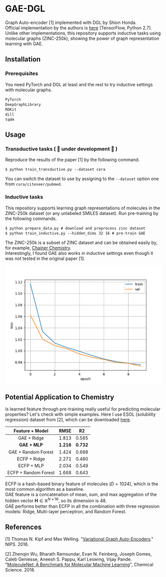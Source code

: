 # GAE-DGL
Graph Auto-encoder [1] implemented with DGL by Shion Honda.  
Official implementation by the authors is [here](https://github.com/tkipf/gae) (TensorFlow, Python 2.7).  
Unlike other implementations, this repository supports inductive tasks using molecular graphs (ZINC-250k), showing the power of graph representation learning with GAE. 

## Installation
### Prerequisites
You need PyTorch and DGL at least and the rest to try inductive settings with molecular graphs.

```
PyTorch
DeepGraphLibrary
RDKit
dill
tqdm
```

## Usage
### Transductive tasks ( :construction: under development :construction: )
Reproduce the results of the paper [1] by the following command.

```
$ python train_transductive.py --dataset cora
```

You can switch the dataset to use by assigning to the `--dataset` option one from `cora/citeseer/pubmed`.

### Inductive tasks
This repository supports learning graph representations of molecules in the ZINC-250k dataset (or any unlabeled SMILES dataset). Run pre-training by the following commands.  

```
$ python prepare_data.py # download and preprocess zinc dataset
$ python train_inductive.py --hidden_dims 32 16 # pre-train GAE
```

The ZINC-250k is a subset of ZINC dataset and can be obtained easily by, for example, [Chainer Chemistry](https://github.com/pfnet-research/chainer-chemistry).  
Interestingly, I found GAE also works in inductive settings even though it was not tested in the original paper [1].

![](zinc250k.png)

## Potential Application to Chemistry
Is learned feature through pre-training really useful for predicting molecular properties? Let's check with simple examples. Here I use ESOL (solubility regression) dataset from [2], which can be downloaded [here](http://moleculenet.ai/datasets-1).

|Feature + Model|RMSE|R2|  
|:--:|:--:|:--:|
|GAE + Ridge|1.813|0.585|  
|**GAE + MLP**|**1.216**|**0.732**|    
|GAE + Random Forest|1.424|0.688|    
|ECFP + Ridge|2.271|0.480|  
|ECFP + MLP|2.034|0.549|    
|ECFP + Random Forest|1.668|0.643|    

ECFP is a hash-based binary feature of molecules ($D=1024$), which is the most common algorithm as a baseline.  
GAE feature is a concatenation of mean, sum, and max aggregation of the hidden vector $\textbf{H} \in \mathbb{R}^{N\times 16}$, so its dimension is 48.  
GAE performs better than ECFP in all the combination with three regression models: Ridge, Multi-layer perceptron, and Random Forest.

## References
[1] Thomas N. Kipf and Max Welling. "[Variational Graph Auto-Encoders](https://arxiv.org/abs/1611.07308)." NIPS. 2016.

[2] Zhenqin Wu, Bharath Ramsundar, Evan N. Feinberg, Joseph Gomes, Caleb Geniesse, Aneesh S. Pappu, Karl Leswing, Vijay Pande. "[MoleculeNet: A Benchmark for Molecular Machine Learning](https://pubs.rsc.org/en/content/articlelanding/2018/sc/c7sc02664a)", Chemical Science. 2018.